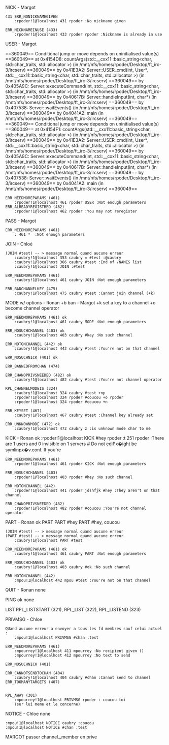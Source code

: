 NICK - Margot
<!-- ok irssi -->
<!-- ok nc -->
	431 ERR_NONICKNAMEGIVEN
		:rpoder!1@localhost 431 rpoder :No nickname given
<!-- Doesnt work with -->
<!-- /nick rpoder -->
<!-- /nick rpokfjsdhfkjhsder -->
	ERR_NICKNAMEINUSE (433)
		:rpoder!1@localhost 433 rpoder rpoder :Nickname is already in use

USER - Margot
<!-- Doesnt work with -->
<!-- valgrind conditional jumps on NC for the first USER call-->
==360049== Conditional jump or move depends on uninitialised value(s)
==360049==    at 0x4154D8: countArgs(std::__cxx11::basic_string<char, std::char_traits<char>, std::allocator<char> >) (in /mnt/nfs/homes/rpoder/Desktop/ft_irc-3/ircserv)
==360049==    by 0x41E3A2: Server::USER_cmd(int, User*, std::__cxx11::basic_string<char, std::char_traits<char>, std::allocator<char> >) (in /mnt/nfs/homes/rpoder/Desktop/ft_irc-3/ircserv)
==360049==    by 0x405A9C: Server::executeCommand(int, std::__cxx11::basic_string<char, std::char_traits<char>, std::allocator<char> >) (in /mnt/nfs/homes/rpoder/Desktop/ft_irc-3/ircserv)
==360049==    by 0x40617B: Server::handleInput(int, char*) (in /mnt/nfs/homes/rpoder/Desktop/ft_irc-3/ircserv)
==360049==    by 0x407538: Server::waitEvents() (in /mnt/nfs/homes/rpoder/Desktop/ft_irc-3/ircserv)
==360049==    by 0x4041A2: main (in /mnt/nfs/homes/rpoder/Desktop/ft_irc-3/ircserv)
==360049==
==360049== Conditional jump or move depends on uninitialised value(s)
==360049==    at 0x4154F1: countArgs(std::__cxx11::basic_string<char, std::char_traits<char>, std::allocator<char> >) (in /mnt/nfs/homes/rpoder/Desktop/ft_irc-3/ircserv)
==360049==    by 0x41E3A2: Server::USER_cmd(int, User*, std::__cxx11::basic_string<char, std::char_traits<char>, std::allocator<char> >) (in /mnt/nfs/homes/rpoder/Desktop/ft_irc-3/ircserv)
==360049==    by 0x405A9C: Server::executeCommand(int, std::__cxx11::basic_string<char, std::char_traits<char>, std::allocator<char> >) (in /mnt/nfs/homes/rpoder/Desktop/ft_irc-3/ircserv)
==360049==    by 0x40617B: Server::handleInput(int, char*) (in /mnt/nfs/homes/rpoder/Desktop/ft_irc-3/ircserv)
==360049==    by 0x407538: Server::waitEvents() (in /mnt/nfs/homes/rpoder/Desktop/ft_irc-3/ircserv)
==360049==    by 0x4041A2: main (in /mnt/nfs/homes/rpoder/Desktop/ft_irc-3/ircserv)
==360049==
<!-- USER      g  tr e-->
	ERR_NEEDMOREPARAMS (461)
		:rpoder!1@localhost 461 rpoder USER :Not enough parameters
	ERR_ALREADYREGISTRED (462)
		:rpoder!1@localhost 462 rpoder :You may not reregister

PASS - Margot
<!-- NC ok -->
<!-- irssi ok -->
	ERR_NEEDMOREPARAMS (461)
		: 461 *  :Not enough parameters

JOIN - Chloé

<!-- Dans nc, qudn je JOIN #chan + JOIN #chan, je peux rejoin le chan, est-ce aque join ne va pas creer deux ChannelMember ? -->
<!-- Dans nc, qudn je JOIN #chan + JOIN #chan key, je peux rejoindre le chan-->
	(JOIN #test) -- > message normal quand aucune erreur
		:caubry!1@localhost 353 caubry = #test :@caubry
		:caubry!1@localhost 366 caubry #test :End of /NAMES list
		:caubry!1@localhost JOIN :#test

<!-- nc ok -->
<!-- irssi ok -->
	ERR_NEEDMOREPARAMS (461)
		:caubry!1@localhost 461 caubry JOIN :Not enough parameters

<!-- nc ok -->
<!-- irssi ok -->
	ERR_BADCHANNELKEY (475)
		:caubry!1@localhost 475 caubry #test :Cannot join channel (+k)


MODE w/ options - Ronan
	+b ban - Margot
	+k set a key to a channel
	+o become channel operator

	ERR_NEEDMOREPARAMS (461) ok
		:caubry!1@localhost 461 caubry MODE :Not enough parameters

	ERR_NOSUCHCHANNEL (403) ok
		:caubry!1@localhost 403 caubry #key :No such channel

	ERR_NOTONCHANNEL (442) ok
		:caubry!1@localhost 442 caubry #test :You're not on that channel

	ERR_NOSUCHNICK (401) ok

	ERR_BANNEDFROMCHAN (474)

	ERR_CHANOPRIVSNEEDED (482) ok
		:caubry!1@localhost 482 caubry #test :You're not channel operator

	RPL_CHANNELMODEIS (324)
		:caubry!1@localhost 324 caubry #test +np
		:rpoder!1@localhost 324 rpoder #coucou +o rpoder
		:rpoder!1@localhost 324 rpoder #coucou +n

	ERR_KEYSET (467)
		:caubry!1@localhost 467 caubry #test :Channel key already set

	ERR_UNKNOWNMODE (472) ok
		:caubry!1@localhost 472 caubry z :is unknown mode char to me

KICK - Ronan ok
	:rpoder!1@localhost KICK #hey rpoder :t 251 rpoder :There are 1 users and 0 invisible on 1 servers
	# Do not ediPx�ight be symlinpx�v.conf. If you're

	ERR_NEEDMOREPARAMS (461)
		:rpoder!1@localhost 461 rpoder KICK :Not enough parameters

	ERR_NOSUCHCHANNEL (403)
		:rpoder!1@localhost 403 rpoder #hey :No such channel

	ERR_NOTONCHANNEL (442)
		:rpoder!1@localhost 441 rpoder jdshfjk #hey :They aren't on that channel

	ERR_CHANOPRIVSNEEDED (482)
		:rpoder!1@localhost 482 rpoder #coucou :You're not channel operator

PART - Ronan ok
	PART
	PART #hey
	PART #hey, coucou

	(JOIN #test) -- > message normal quand aucune erreur
	(PART #test) -- > message normal quand aucune erreur
		:caubry!1@localhost PART #test

	ERR_NEEDMOREPARAMS (461) ok
		:caubry!1@localhost 461 caubry PART :Not enough parameters

	ERR_NOSUCHCHANNEL (403) ok
		:caubry!1@localhost 403 caubry #ok :No such channel

	ERR_NOTONCHANNEL (442)
		:mpou!1@localhost 442 mpou #test :You're not on that channel

QUIT - Ronan
	none

PING ok
	none

LIST
	RPL_LISTSTART (321), RPL_LIST (322), RPL_LISTEND (323)

PRIVMSG - Chloe

	QUand aucune erreur a envoyer a tous les fd membres sauf celui actuel :
		:mpou!1@localhost PRIVMSG #chan :test

	ERR_NEEDMOREPARAMS (461)
		:mpourrey!1@localhost 411 mpourrey :No recipient given ()
		:mpourrey!1@localhost 412 mpourrey :No text to send

	ERR_NOSUCHNICK (401)

	ERR_CANNOTSENDTOCHAN (404)
		:caubry!1@localhost 404 caubry #chan :Cannot send to channel
	ERR_TOOMANYTARGETS (407)


	RPL_AWAY (301)
		:mpourrey!1@localhost PRIVMSG rpoder : coucou toi
		(sur lui meme et le concerne)

NOTICE  - Chloe
	none

	:mpou!1@localhost NOTICE caubry :coucou
	:mpou!1@localhost NOTICE #chan :test

MARGOT
	passer channel._member en prive



